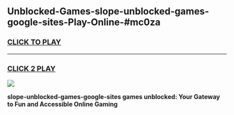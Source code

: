 
## Unblocked-Games-slope-unblocked-games-google-sites-Play-Online-#mc0za
<h3>
<a href="https://premium.freeplayer.one?title=slope-unblocked-games-google-sites&ref=27F">CLICK TO PLAY</a></h3>
<hr>

<h3>
<a href="https://premium.freeplayer.one?title=slope-unblocked-games-google-sites&ref=27F">CLICK 2 PLAY</a>
  
</h3>

<a href="https://premium.freeplayer.one?title=slope-unblocked-games-google-sites&ref=27F"><img src="https://clearcache.store/games.png"></a>


**slope-unblocked-games-google-sites games unblocked: Your Gateway to Fun and Accessible Online Gaming**
